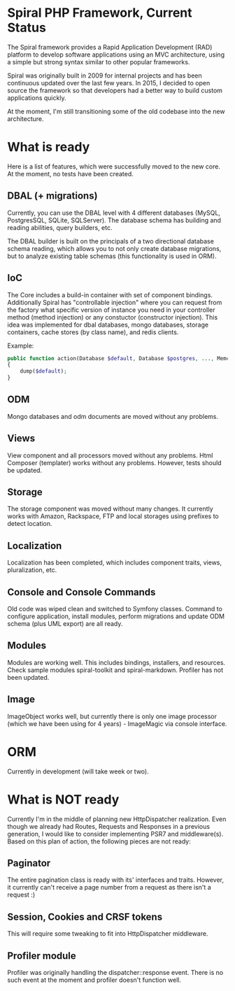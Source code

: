 Spiral PHP Framework, Current Status
=======================
The Spiral framework provides a Rapid Application Development (RAD) platform to develop software applications using an MVC architecture, using a 
simple but strong syntax similar to other popular frameworks.

Spiral was originally built in 2009 for internal projects and has been continuous updated over the last few years. In 2015, I decided to open source 
the framework so that developers had a better way to build custom applications quickly.  

At the moment, I'm still transitioning some of the old codebase into the new architecture.

What is ready
=================
Here is a list of features, which were successfully moved to the new core. At the moment, no tests have been created.

DBAL (+ migrations)
-------------
Currently, you can use the DBAL level with 4 different databases (MySQL, PostgresSQL, SQLite, SQLServer). The database schema has building
and reading abilities, query builders, etc. 

The DBAL builder is built on the principals of a two directional database schema reading, which allows you to not only create database migrations, 
but to analyze existing table schemas (this functionality is used in ORM).

IoC
-------------
The Core includes a build-in container with set of component bindings. Additionally Spiral has "controllable injection"
where you can request from the factory what specific version of instance you need in your controller method (method injection)
or any constuctor (constructor injection). This idea was implemented for dbal databases, mongo databases, storage
containers, cache stores (by class name), and redis clients.

Example:
```php
public function action(Database $default, Database $postgres, ..., MemcacheStore $memcache, ...)
{
    dump($default);
}
```

ODM
-------------
Mongo databases and odm documents are moved without any problems.

Views
-------------
View component and all processors moved without any problems. Html Composer (templater) works without any problems. However, tests should be updated.

Storage
-------------
The storage component was moved without many changes. It currently works with Amazon, Rackspace, FTP and local storages
using prefixes to detect location.

Localization
-------------
Localization has been completed, which includes component traits, views, pluralization, etc.

Console and Console Commands
-------------
Old code was wiped clean and switched to Symfony classes. Command to configure application, install modules, perform migrations and 
update ODM schema (plus UML export) are all ready.

Modules
-------------
Modules are working well. This includes bindings, installers, and resources. Check sample modules spiral-toolkit and spiral-markdown.
Profiler has not been updated.

Image
-------------
ImageObject works well, but currently there is only one image processor (which we have been using for 4 years) - ImageMagic via console interface.

ORM
=================
Currently in development (will take week or two).

What is NOT ready
=================
Currently I'm in the middle of planning new HttpDispatcher realization. Even though we already had Routes, Requests and Responses
in a previous generation, I would like to consider implementing PSR7 and middleware(s). Based on this plan of action, the following pieces
are not ready:

Paginator
-------------
The entire pagination class is ready with its' interfaces and traits. However, it currently can't receive a page number from a
request as there isn't a request :)

Session, Cookies and CRSF tokens
-------------
This will require some tweaking to fit into HttpDispatcher middleware.

Profiler module
-------------
Profiler was originally handling the dispatcher::response event. There is no such event at the moment and profiler doesn't function well.
